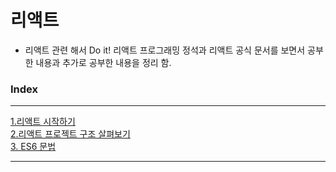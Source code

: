 # 리액트

- 리액트 관련 해서 Do it! 리액트 프로그래밍 정석과 리액트 공식 문서를 보면서 공부한 내용과 추가로 공부한 내용을 정리 함.

### Index

---

[1.리액트 시작하기](./%EB%A6%AC%EC%95%A1%ED%8A%B8%20%EC%8B%9C%EC%9E%91%ED%95%98%EA%B8%B0.md)   
[2.리액트 프로젝트 구조 살펴보기](./%EB%A6%AC%EC%95%A1%ED%8A%B8%20%EA%B5%AC%EC%A1%B0%EC%99%80%20%EC%86%8C%EC%8A%A4%EC%BD%94%EB%93%9C%20%EC%88%98%EC%A0%95.md)  
[3. ES6 문법](./ES6%20%EB%AC%B8%EB%B2%95/)

---
